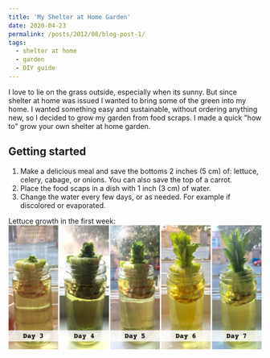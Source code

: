 ```yaml
---
title: 'My Shelter at Home Garden'
date: 2020-04-23
permalink: /posts/2012/08/blog-post-1/
tags:
  - shelter at home
  - garden
  - DIY guide
---
```


I love to lie on the grass outside, especially when its sunny. But since shelter at home was issued I wanted to bring some of the green into my home. I wanted something easy and sustainable, without ordering anything new, so I decided to grow my garden from food scraps. I made a quick "how to" grow your own shelter at home garden.  

**Getting started**
------
1. Make a delicious meal and save the bottoms 2 inches (5 cm) of: lettuce, celery, cabage, or onions. You can also save the top of a carrot. 
2. Place the food scaps in a dish with 1 inch (3 cm) of water. 
3. Change the water every few days, or as needed. For example if discolored or evaporated. 


Lettuce growth in the first week:
![](/images/blog1-lettuce.png)

